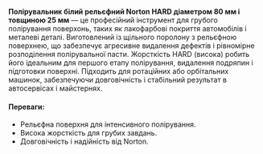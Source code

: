 **Полірувальник білий рельєфний Norton HARD діаметром 80 мм і товщиною 25 мм** — це професійний інструмент для грубого полірування поверхонь, таких як лакофарбові покриття автомобілів і металеві деталі. Виготовлений із щільного поролону з рельєфною поверхнею, що забезпечує агресивне видалення дефектів і рівномірне розподілення полірувальної пасти. Жорсткість HARD (висока) робить його ідеальним для першого етапу полірування, видалення подряпин і підготовки поверхні. Підходить для ротаційних або орбітальних машинок, забезпечуючи довговічність і стабільний результат в автосервісах і майстернях.

#### Переваги:

- Рельєфна поверхня для інтенсивного полірування.
- Висока жорсткість для грубих завдань.
- Довговічність і надійність від Norton.
